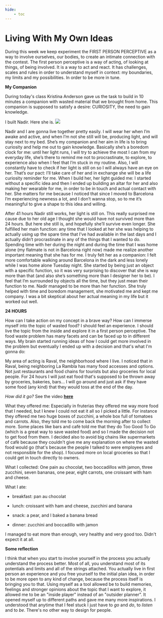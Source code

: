 ```yaml
---
hide:
    - toc
---
```


# Living With My Own Ideas

During this week we keep experiment the FIRST PERSON PERCEPTIVE as a way to involve ourselves, our bodies, to create an intimate connection with the contest. The first person perceptive is a way of acting, of looking at things, of being involved. It is a way to act and react. It has challenges, scales and rules in order to understand myself in context: my boundaries, my limits and my possibilities. In order to be more in tune.




**My Companion**

During today's class Kristina Anderson gave us the task to build in 10 minutes a companion with wasted material that we brought from home. This companion is supposed to satisfy a desire: CURIOSITY, the need to gain knowledge.

I built Nadir. Here she is.
![](../../images/Ideas/nadir.jpg)

Nadir and I are gonna live together pretty easily. I will wear her when I’m awake and active, and when I’m not she still will be, producing light, and will stay next to my bed.
She’s my companion and her aim in life is to bring curiosity and help me out to gain knowledge. Basically she’s a boredom clock for me: until her light runs, I will try to achieve the most I can from my everyday life, she’s there to remind me not to procrastinate, to explore, to experience also when I feel that I’m stuck in my routine. Also, I will constantly have to check if her light is still on so I will always have an eye on her. That’s our pact: I’ll take care of her and in exchange she will be a life curiosity reminder for me.
When I build her, her light guided me: I started without a specific idea and then I ended up building an altar for her and also making her wearable for me, in order to be in touch and actual contact with her. She matters for me because I noticed that since I moved to Barcelona I’m experiencing newness a lot, and I don’t wanna stop, so to me it’s meaningful to give a shape to this idea and willing.


After 41 hours Nadir still works, her light is still on. This really surprised me cause due to her old age I thought she would have not survived more than 24 hours. But here she still is, and hopefully she’ll survive even longer.
She fulfilled her main function: any time that I looked at her she was helping to actually using up the spare time that I’ve had available in the last days and I actually didn’t procrastinate in any of the things that I wanted to do.
Spending time with her during the night and during the time that I was home alone (my flatmate is not in Barcelona right now) made me realize another important meaning that she has for me. I truly felt her as a companion: I felt more comfortable walking around Barcelona in the dark and less lonely while I was home alone Tuesday night. She started by being just an object with a specific function, so it was very surprising to discover that she is way more than that (and also she’s something more than I designer her to be). I feel that I’m surrounded by objects all the time, but they just mean their function to me. Nadir managed to be more than her function.
She truly helped with time and boredom management, she motivated me and kept me company. I was a bit skeptical about her actual meaning in my life but it worked out well.






**24 HOURS**

How can I take action on my concept in a brave way? How can I immerse myself into the topic of wasted food? I should feel an experience. I should live the topic from the inside and explore it in a first person perceptive.
The food waste problem has many facets and can be faced up to in different ways. My brain started running ideas of how I could get more involved in the problem but eventually I ended up with a decision and that's what I'm gonna do:

My area of acting is Raval, the neighborhood where I live. I noticed that in Raval, being neighboring La Rambla has many food accesses and options. Not just restaurants and food chains for tourists but also groceries for local people.
For 24 hours I will just eat food that's supposed to be thrown away by groceries, bakeries, bars... I will go around and just ask if they have some food (any kind) that they would toss at the end of the day.

*How did it go?*
See the video **[here](https://vimeo.com/770430712)**



What they offered me:
Especially in fruterias they offered me way more food that I needed, but I knew I could not eat it all so I picked a little. For instance they offered me two huge boxes of zucchini, a whole box full of tomatoes and carrots. Also, they told me to come back the morning after to collect more.
Some places like bars and cafè told me that they do Too Good To Go (which is a great way to save wasted food) and so I made the decision not to get food from them. I decided also to avoid big chains like supermarkets of cafè because they couldn't give me any explanation on where the wasted food would go (that's because the people I talked to were employees and not responsible for the shop).
I focused more on local groceries so that I could get in touch directly to owners.


What I collected:
One pain au chocolat, two boccadillos with jamon, three zucchini, seven bananas, one pear, eight carrots, one croissant with ham and cheese.

What I ate:

- breakfast: pan au chocolat

- lunch: croissant with ham and cheese, zucchini and banana

- snack: a pear, and I baked a banana bread

- dinner: zucchini and boccadillo with jamon


I managed to eat more than enough, very healthy and very good too.
Didn't expect it at all.


**Some reflection**

I think that when you start to involve yourself in the process you actually understand the process better. Most of all, you understand most of its potentials and limits and all of the strings attached. You actually live in first person an experience and you free yourself to the initial plan idea, in order to be more open to any kind of change, because the process itself is bringing you to that. Using myself as a tool allowed be to build memories, feelings and stronger opinions about the topic that I want to explore, it allowed me to be an "inside player" instead of an "outsider planner". It opened myself up to different paths and gave me many more inspirations. I understood that anytime that I feel stuck I just have to *go* and *do*, to *listen* and to *be*. There's no other way to design for people.
